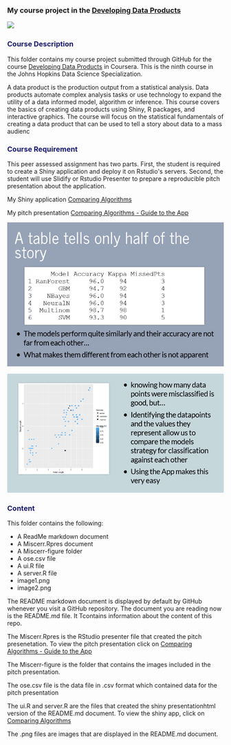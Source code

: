 ### My course project in the [Developing Data Products]("https://www.coursera.org/course/devdataprod")

[<img src="https://coursera-course-photos.s3.amazonaws.com/b6/fd088169b511e39de639278c4f9dba/DevelopingDataProducts.jpg">](https://d3njjcbhbojbot.cloudfront.net/api/utilities/v1/imageproxy/)

<h3 align="left"><p style="color:midnightblue">Course Description</p></h3>

This folder contains my course project submitted through GitHub for the course [Developing Data Products]("https://www.coursera.org/course/devdataprod") in Coursera. This is the ninth course in the Johns Hopkins Data Science Specialization. 

A data product is the production output from a statistical analysis. Data products automate complex analysis tasks or use technology to expand the utility of a data informed model, algorithm or inference. This course covers the basics of creating data products using Shiny, R packages, and interactive graphics. The course will focus on the statistical fundamentals of creating a data product that can be used to tell a story about data to a mass audienc

<h3 align="left"><p style="color:midnightblue">Course Requirement</p></h3>

This peer assessed assignment has two parts. First, the student is required to create a Shiny application and deploy it on Rstudio's servers. Second, the student will use Slidify or Rstudio Presenter to prepare a reproducible pitch presentation about the application.

My Shiny application
[Comparing Algorithms](https://docofi.shinyapps.io/ShinyApp10/)


My pitch presentation
[Comparing Algorithms - Guide to the App](http://rpubs.com/DocOfi/170100)



![](image1.png)

![](image2.png)


<h3 align="left"><p style="color:midnightblue">Content</p></h3>

This folder contains the following:

- A ReadMe markdown document
- A Miscerr.Rpres  document
- A Miscerr-figure folder
- A ose.csv file
- A ui.R file
- A server.R file
- image1.png
- image2.png

The README markdown document is displayed by default by GitHub whenever you visit a GitHub repository. The document you are reading now is the README.md file. It Tcontains information about the content of this repo.

The Miscerr.Rpres is the RStudio presenter file that created the pitch presenetation. To view the pitch presentation click on [Comparing Algorithms - Guide to the App](http://rpubs.com/DocOfi/170100)

The Miscerr-figure is the folder that contains the images included in the pitch presentation.

The ose.csv file is the data file in .csv format which contained data for the pitch presentation 

The ui.R and server.R are the files that created the shiny presentationhtml version of the README.md document. To view the shiny app, click on [Comparing Algorithms](https://docofi.shinyapps.io/ShinyApp10/)

The .png files are images that are displayed in the README.md document.


